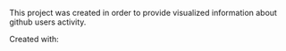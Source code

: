 This project was created in order to provide visualized information about github users activity.

Created with:
